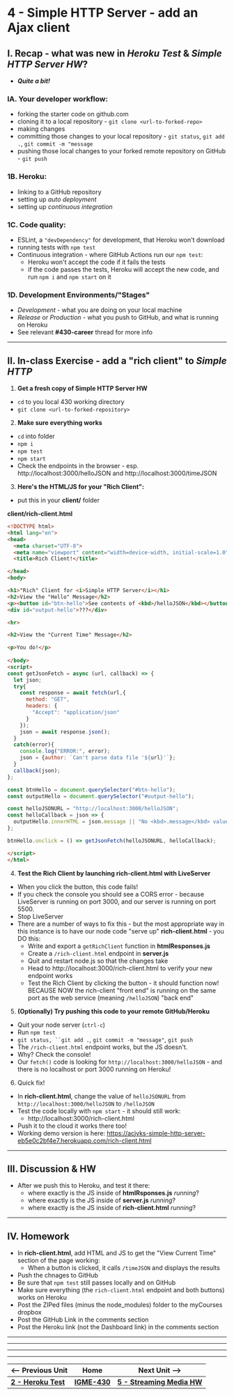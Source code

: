 # 4 - Simple HTTP Server - add an Ajax client

## I. Recap - what was new in *Heroku Test* & *Simple HTTP Server HW*?
- ***Quite a bit!***

### IA. Your developer workflow:
- forking the starter code on github.com
- cloning it to a local repository - `git clone <url-to-forked-repo>`
- making changes
- committing those changes to your local repository - `git status`, `git add .`, `git commit -m "message`
- pushing those local changes to your forked remote repository on GitHub - `git push`

### 1B. Heroku:
- linking to a GitHub repository
- setting up *auto deployment*
- setting up *continuous integration*

### 1C. Code quality:
- ESLint, a `"devDependency"` for development, that Heroku won't download
- running tests with `npm test`
- Continuous integration - where GitHub Actions run our `npm test`:
  - Heroku won't accept the code if it fails the tests
  - if the code passes the tests, Heroku will accept the new code, and run `npm i` and `npm start` on it

### 1D. Development Environments/"Stages"
- *Development* - what you are doing on your local machine
- *Release* or *Production* - what you push to GitHub, and what is running on Heroku
- See relevant **#430-career** thread for more info


---

## II. In-class Exercise - add a "rich client" to *Simple HTTP*

1) **Get a fresh copy of Simple HTTP Server HW**
- `cd` to you local 430 working directory
- `git clone <url-to-forked-repository>`


2) **Make sure everything works**

- `cd` into folder
- `npm i`
- `npm test`
- `npm start`
- Check the endpoints in the browser - esp. http://localhost:3000/helloJSON and http://localhost:3000/timeJSON


3) **Here's the HTML/JS for your "Rich Client":**

- put this in your **client/** folder

**client/rich-client.html**

```html
<!DOCTYPE html>
<html lang="en">
<head>
  <meta charset="UTF-8">
  <meta name="viewport" content="width=device-width, initial-scale=1.0">
  <title>Rich Client!</title>

</head>
<body>

<h1>"Rich" Client for <i>Simple HTTP Server</i></h1>
<h2>View the "Hello" Message</h2>
<p><button id="btn-hello">See contents of <kbd>/helloJSON</kbd></button></p>
<div id="output-hello">???</div>

<hr>

<h2>View the "Current Time" Message</h2>

<p>You do!</p>
  
</body>
<script>
const getJsonFetch = async (url, callback) => {
  let json;
  try{
    const response = await fetch(url,{
      method: "GET",
      headers: {
        "Accept": "application/json"
      }
    });
    json = await response.json();
  }
  catch(error){
    console.log("ERROR:", error);
    json = {author: `Can't parse data file '${url}'`};
  }
  callback(json);
};

const btnHello = document.querySelector("#btn-hello");
const outputHello = document.querySelector("#output-hello");

const helloJSONURL = "http://localhost:3000/helloJSON";
const helloCallback = json => {
  outputHello.innerHTML = json.message || "No <kbd>.message</kbd> value found!";
};

btnHello.onclick = () => getJsonFetch(helloJSONURL, helloCallback);

</script>
</html>
```

4) **Test the Rich Client by launching **rich-client.html** with LiveServer**
- When you click the button, this code fails!
- If you check the console you should see a CORS error - because LiveServer is running on port 3000, and our server is running on port 5500.
- Stop LiveServer
- There are a number of ways to fix this - but the most appropriate way in this instance is to have our node code "serve up" **rich-client.html** - you DO this:
  - Write and export a `getRichClient` function in **htmlResponses.js**
  - Create a `/rich-client.html` endpoint in **server.js**
  - Quit and restart node.js so that the changes take
  - Head to http://localhost:3000/rich-client.html to verify your new endpoint works
  - Test the Rich Client by clicking the button  - it should function now! BECAUSE NOW the rich-client "front end" is running on the same port as the web service (meaning `/helloJSON`) "back end"
 
5) **(Optionally) Try pushing this code to your remote GitHub/Heroku**
- Quit your node server (`ctrl-c`)
- Run `npm test`
- `git status, ``git add .`, `git commit -m "message"`,  `git push`
- The `/rich-client.html` endpoint works, but the JS doesn't.
- Why? Check the console!
- Our `fetch()` code is looking for `http://localhost:3000/helloJSON` - and there is no localhost or port 3000 running on Heroku!

6) Quick fix!
- In ****rich-client.html****, change the value of `helloJSONURL` from `http://localhost:3000/helloJSON`  to `/helloJSON`
- Test the code locally with `npm start` - it should still work:
  - http://localhost:3000/rich-client.html
- Push it to the cloud it works there too!
- Working demo version is here: https://acjvks-simple-http-server-eb5e0c2bf4e7.herokuapp.com/rich-client.html

---

## III. Discussion & HW

- After we push this to Heroku, and test it there:
  - where exactly is the JS inside of **htmlRsponses.js** *running*?
  - where exactly is the JS inside of **server.js** *running*?
  - where exactly is the JS inside of **rich-client.html** *running*?
 
---
 
## IV. Homework
- In **rich-client.html**, add HTML and JS to get the "View Current Time" section of the page working:
  - When a button is clicked, it calls `/timeJSON` and displays the results
- Push the chnages to GitHub
- Be sure that `npm test` still passes locally and on GitHub
- Make sure everything (the `rich-client.html` endpoint and both buttons) works on Heroku
- Post the ZIPed files (minus the node_modules) folder to the myCourses dropbox
- Post the GitHub Link in the comments section
- Post the Heroku link (not the Dashboard link) in the comments section

---

  
---

---
---

| <-- Previous Unit | Home | Next Unit -->
| --- | --- | --- 
| [**2 - Heroku Test**](2-heroku-test.md)  |  [**IGME-430**](../) | [**5 - Streaming Media HW**](5-streaming-media.md)
